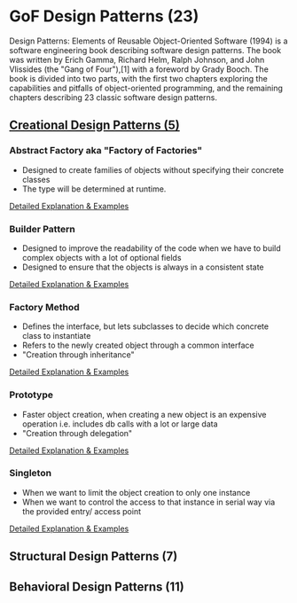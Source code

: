 # GoF Design Patterns (23)

Design Patterns: Elements of Reusable Object-Oriented Software (1994) is a software engineering book describing software design patterns. 
The book was written by Erich Gamma, Richard Helm, Ralph Johnson, and John Vlissides (the "Gang of Four"),[1] with a foreword by 
Grady Booch. The book is divided into two parts, with the first two chapters exploring the capabilities and pitfalls of 
object-oriented programming, and the remaining chapters describing 23 classic software design patterns. 

## [Creational Design Patterns (5)](https://github.com/Iretha/ebook-design-patterns/blob/master/src/com/smdev/gof/creational)

### Abstract Factory aka "Factory of Factories"
* Designed to create families of objects without specifying their concrete classes
* The type will be determined at runtime.

[Detailed Explanation & Examples](https://github.com/Iretha/ebook-design-patterns/blob/master/src/com/smdev/gof/creational/abstract_factory)

### Builder Pattern
* Designed to improve the readability of the code when we have to build complex objects with a lot of optional fields
* Designed to ensure that the objects is always in a consistent state

[Detailed Explanation & Examples](https://github.com/Iretha/ebook-design-patterns/blob/master/src/com/smdev/gof/creational/builder)

### Factory Method
* Defines the interface, but lets subclasses to decide which concrete class to instantiate
* Refers to the newly created object through a common interface
* "Creation through inheritance"

[Detailed Explanation & Examples](https://github.com/Iretha/ebook-design-patterns/blob/master/src/com/smdev/gof/creational/factory_method)

### Prototype
* Faster object creation, when creating a new object is an expensive operation i.e. includes db calls with a lot or large data
* "Creation through delegation"

[Detailed Explanation & Examples](https://github.com/Iretha/ebook-design-patterns/blob/master/src/com/smdev/gof/creational/prototype)

### Singleton
* When we want to limit the object creation to only one instance
* When we want to control the access to that instance in serial way via the provided entry/ access point

[Detailed Explanation & Examples](https://github.com/Iretha/ebook-design-patterns/blob/master/src/com/smdev/gof/creational/singleton)


## Structural Design Patterns (7)
## Behavioral Design Patterns (11)